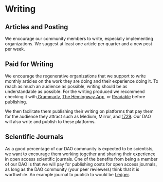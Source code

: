 # Writing

## Articles and Posting

We encourage our community members to write, especially implementing organizations. We suggest at least one article per quarter and a new post per week.

## Paid for Writing

We encourage the regenerative organizations that we support to write monthly articles on the work they are doing and their experience doing it. To reach as much an audience as possible, writing should be as understandable as possible. For the writing produced we recommend checking it with[ Grammarly](https://www.grammarly.com/plans), [The Hemingway App](https://hemingwayapp.com/desktop.html), or [Readable](https://readable.com/pro/) before publishing.

We then facilitate them publishing their writing on platforms that pay them for the audience they attract such as Medium, Mirror, and [1729](https://1729.com). Our DAO will also write and publish to these platforms.&#x20;

## Scientific Journals

As a good percentage of our DAO community is expected to be scientists, we want to encourage them working together and sharing their experience in open access scientific journals. One of the benefits from being a member of our DAO is that we will pay for publishing costs for open access journals, as long as the DAO community (your peer reviewers) think that it is worthwhile. An example journal to publish to would be [Ledger](http://ledgerjournal.org/ojs/ledger). &#x20;

